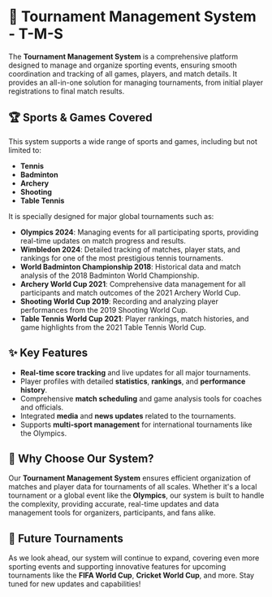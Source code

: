 # 🎯 Tournament Management System - T-M-S

The **Tournament Management System** is a comprehensive platform designed to manage and organize sporting events, ensuring smooth coordination and tracking of all games, players, and match details. It provides an all-in-one solution for managing tournaments, from initial player registrations to final match results.

## 🏆 Sports & Games Covered

This system supports a wide range of sports and games, including but not limited to:

- **Tennis**
- **Badminton**
- **Archery**
- **Shooting**
- **Table Tennis**

It is specially designed for major global tournaments such as:

- **Olympics 2024**: Managing events for all participating sports, providing real-time updates on match progress and results.
- **Wimbledon 2024**: Detailed tracking of matches, player stats, and rankings for one of the most prestigious tennis tournaments.
- **World Badminton Championship 2018**: Historical data and match analysis of the 2018 Badminton World Championship.
- **Archery World Cup 2021**: Comprehensive data management for all participants and match outcomes of the 2021 Archery World Cup.
- **Shooting World Cup 2019**: Recording and analyzing player performances from the 2019 Shooting World Cup.
- **Table Tennis World Cup 2021**: Player rankings, match histories, and game highlights from the 2021 Table Tennis World Cup.

## ✨ Key Features

- **Real-time score tracking** and live updates for all major tournaments.
- Player profiles with detailed **statistics**, **rankings**, and **performance history**.
- Comprehensive **match scheduling** and game analysis tools for coaches and officials.
- Integrated **media** and **news updates** related to the tournaments.
- Supports **multi-sport management** for international tournaments like the Olympics.

## 🚀 Why Choose Our System?

Our **Tournament Management System** ensures efficient organization of matches and player data for tournaments of all scales. Whether it's a local tournament or a global event like the **Olympics**, our system is built to handle the complexity, providing accurate, real-time updates and data management tools for organizers, participants, and fans alike.

## 🔮 Future Tournaments

As we look ahead, our system will continue to expand, covering even more sporting events and supporting innovative features for upcoming tournaments like the **FIFA World Cup**, **Cricket World Cup**, and more. Stay tuned for new updates and capabilities!
